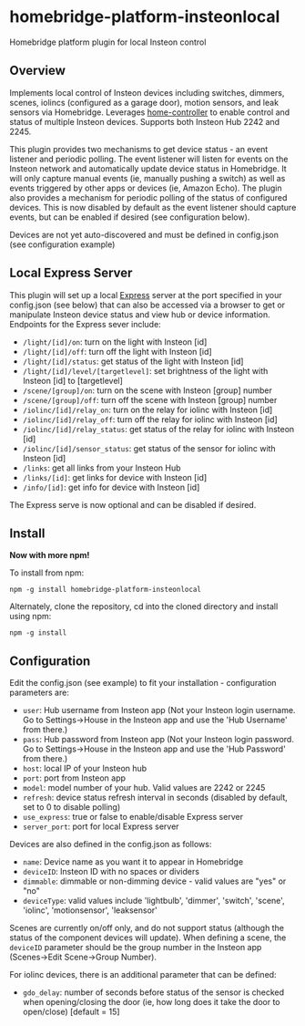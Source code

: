 # homebridge-platform-insteonlocal
Homebridge platform plugin for local Insteon control

Overview
--------
Implements local control of Insteon devices including switches, dimmers, scenes, iolincs (configured as a garage door), motion sensors, and leak sensors via Homebridge. Leverages [home-controller](https://github.com/automategreen/home-controller) to enable control and status of multiple Insteon devices.  Supports both Insteon Hub 2242 and 2245.

This plugin provides two mechanisms to get device status - an event listener and periodic polling.  The event listener will listen for events on the Insteon network and automatically update device status in Homebridge.  It will only capture manual events (ie, manually pushing a switch) as well as events triggered by other apps or devices (ie, Amazon Echo).  The plugin also provides a mechanism for periodic polling of the status of configured devices.  This is now disabled by default as the event listener should capture events, but can be enabled if desired (see configuration below).

Devices are not yet auto-discovered and must be defined in config.json (see configuration example)

Local Express Server
--------------------
This plugin will set up a local [Express](https://expressjs.com) server at the port specified in your config.json (see below) that can also be accessed via a browser to get or manipulate Insteon device status and view hub or device information. Endpoints for the Express sever include:

 - `/light/[id]/on`:  turn on the light with Insteon [id]
 - `/light/[id]/off`:  turn off the light with Insteon [id]
 - `/light/[id]/status`:  get status of the light with Insteon [id]
 - `/light/[id]/level/[targetlevel]`:  set brightness of the light with Insteon [id] to [targetlevel]
 - `/scene/[group]/on`:  turn on the scene with Insteon [group] number
 - `/scene/[group]/off`:  turn off the scene with Insteon [group] number
 - `/iolinc/[id]/relay_on`:  turn on the relay for iolinc with Insteon [id]
 - `/iolinc/[id]/relay_off`:  turn off the relay for iolinc with Insteon [id]
 - `/iolinc/[id]/relay_status`:  get status of the relay for iolinc with Insteon [id]
 - `/iolinc/[id]/sensor_status`:  get status of the sensor for iolinc with Insteon [id]
 - `/links`:  get all links from your Insteon Hub
 - `/links/[id]`:  get links for device with Insteon [id]
 - `/info/[id]`:  get info for device with Insteon [id]

The Express serve is now optional and can be disabled if desired.

## Install

**Now with more npm!**

To install from npm:

`npm -g install homebridge-platform-insteonlocal`

Alternately, clone the repository, cd into the cloned directory and install using npm:

`npm -g install`

Configuration
-------------
Edit the config.json (see example) to fit your installation - configuration parameters are:

  - `user`:  Hub username from Insteon app (Not your Insteon login username.  Go to Settings->House in the Insteon app and use the 'Hub Username' from there.)
  - `pass`:  Hub password from Insteon app (Not your Insteon login password.  Go to Settings->House in the Insteon app and use the 'Hub Password' from there.)
  - `host`:  local IP of your Insteon hub
  - `port`:  port from Insteon app
  - `model`: model number of your hub.  Valid values are 2242 or 2245
  - `refresh`: device status refresh interval in seconds (disabled by default, set to 0 to disable polling)
  - `use_express`: true or false to enable/disable Express server
  - `server_port`: port for local Express server

Devices are also defined in the config.json as follows:

  - `name`:  Device name as you want it to appear in Homebridge
  - `deviceID`:  Insteon ID with no spaces or dividers
  - `dimmable`:  dimmable or non-dimming device - valid values are "yes" or "no"
  - `deviceType`:  valid values include 'lightbulb', 'dimmer', 'switch', 'scene', 'iolinc', 'motionsensor', 'leaksensor'

Scenes are currently on/off only, and do not support status (although the status of the component devices will update).  When defining a scene, the `deviceID` parameter should be the group number in the Insteon app (Scenes->Edit Scene->Group Number).

For iolinc devices, there is an additional parameter that can be defined:

- `gdo_delay`: number of seconds before status of the sensor is checked when opening/closing the door (ie, how long does it take the door to open/close) [default = 15]
